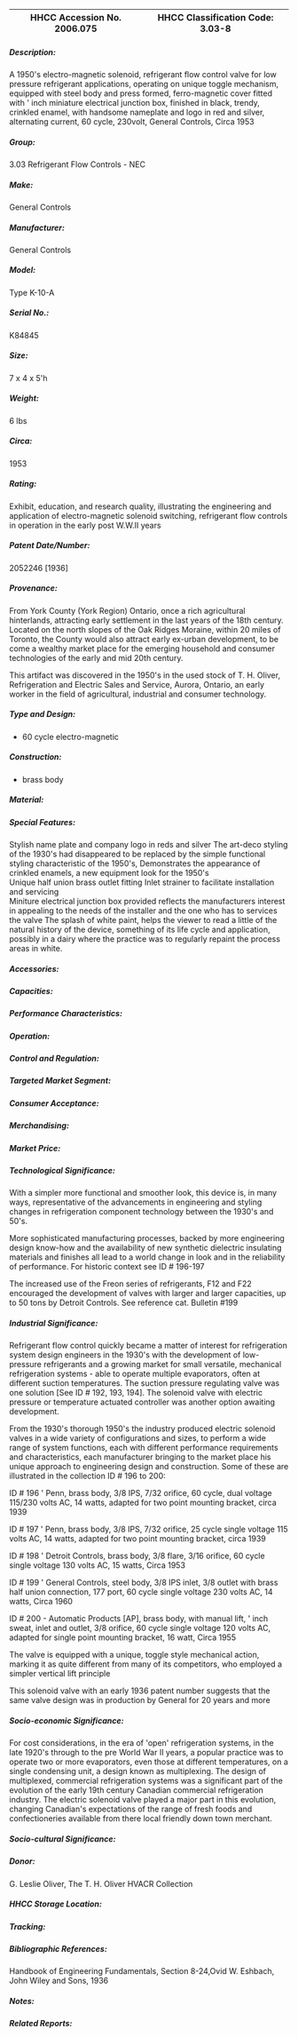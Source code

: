 | **HHCC Accession No. 2006.075** |**HHCC Classification Code:  3.03-8**|
| ----------- | ----------- |
##### Description:
A 1950's electro-magnetic solenoid, refrigerant flow control valve for low pressure refrigerant applications, operating on unique toggle mechanism, equipped with steel body and press formed, ferro-magnetic cover fitted with ' inch miniature electrical junction box, finished in black, trendy, crinkled enamel, with handsome nameplate and logo in red and silver, alternating current, 60 cycle, 230volt, General Controls, Circa 1953
##### Group:
3.03 Refrigerant Flow Controls - NEC

##### Make:
General Controls

##### Manufacturer:
General Controls

##### Model:
Type K-10-A

##### Serial No.:
K84845

##### Size:
7 x 4 x 5'h

##### Weight:
6 lbs

##### Circa:
1953

##### Rating:
Exhibit, education, and research quality, illustrating the engineering and application of electro-magnetic solenoid switching, refrigerant flow controls in operation in the early post W.W.II years

##### Patent Date/Number:
2052246 [1936]

##### Provenance:
From York County (York Region) Ontario, once a rich agricultural hinterlands, attracting early settlement in the last years of the 18th century. Located on the north slopes of the Oak Ridges Moraine, within 20 miles of Toronto, the County would also attract early ex-urban development, to be come a wealthy market place for the emerging household and consumer technologies of the early and mid 20th century. 

This artifact was discovered in the 1950's in the used stock of T. H. Oliver, Refrigeration and Electric Sales and Service, Aurora, Ontario, an early worker in the field of agricultural, industrial and consumer technology.

##### Type and Design:
-  60 cycle electro-magnetic

##### Construction:
- brass body

##### Material:


##### Special Features:
Stylish name plate and company logo in reds and silver 
The art-deco styling of the 1930's had disappeared to be replaced by the simple functional styling characteristic of the 1950's, 
Demonstrates the appearance of crinkled enamels, a new equipment look for the 1950's   
Unique half union brass outlet fitting Inlet strainer to facilitate installation and servicing  
Miniture electrical junction box provided reflects the manufacturers interest in appealing to the needs of the installer and the one who has to services the valve
The splash of white paint, helps the viewer to read a little of the natural history of the device, something of its life cycle and application, possibly in a dairy where the practice was to regularly repaint the process areas in white.

##### Accessories:


##### Capacities:


##### Performance Characteristics:


##### Operation:


##### Control and Regulation:


##### Targeted Market Segment:


##### Consumer Acceptance:


##### Merchandising:


##### Market Price:


##### Technological Significance:
With a simpler more functional and smoother look, this device is, in many ways, representative of the advancements in engineering and styling changes in refrigeration component technology between the 1930's and 50's. 

More sophisticated manufacturing processes, backed by more engineering design know-how and the availability of new synthetic dielectric insulating materials and finishes all lead to a world change in look and in the reliability of performance. For historic context see ID # 196-197

The increased use of the Freon series of refrigerants, F12 and F22 encouraged the development of valves with larger and larger capacities, up to 50 tons by Detroit Controls. See reference cat. Bulletin #199

##### Industrial Significance:
Refrigerant flow control quickly became a matter of interest for refrigeration system design engineers in the 1930's with the development of low-pressure refrigerants and a growing market for small versatile, mechanical refrigeration systems - able to operate multiple evaporators, often at different suction temperatures. The suction pressure regulating valve was one solution [See ID # 192, 193, 194]. The solenoid valve with electric pressure or temperature actuated controller was another option awaiting development.

From the 1930's thorough 1950's the industry produced electric solenoid valves in a wide variety of configurations and sizes, to perform a wide range of system functions, each with different performance requirements and characteristics, each manufacturer bringing to the market place his unique approach to engineering design and construction. Some of these are illustrated in the collection ID # 196 to 200:

ID # 196 ' Penn, brass body, 3/8 IPS, 7/32 orifice, 60 cycle, dual voltage 115/230 volts AC, 14 watts, adapted for two point mounting bracket, circa 1939

ID # 197 ' Penn, brass body, 3/8 IPS, 7/32 orifice, 25 cycle single voltage 115 volts AC, 14 watts, adapted for two point mounting bracket, circa 1939

ID # 198 ' Detroit Controls, brass body, 3/8 flare, 3/16 orifice, 60 cycle single voltage 130 volts AC, 15 watts, Circa 1953

ID # 199 ' General Controls, steel body, 3/8 IPS inlet, 3/8 outlet with brass half union  connection, 177 port, 60 cycle single voltage 230 volts AC, 14 watts, Circa 1960 

ID # 200 - Automatic Products [AP], brass body, with manual lift, ' inch sweat, inlet and outlet, 3/8 orifice, 60  cycle single voltage 120 volts AC, adapted for single point mounting bracket, 16 watt, Circa 1955  

The valve is equipped with a unique, toggle style mechanical action, marking it as quite different from many of its competitors, who employed a simpler vertical lift principle  

This solenoid valve with an early 1936 patent number suggests that the same valve design was in production by General for 20 years and more

##### Socio-economic Significance:
For cost considerations, in the era of 'open' refrigeration systems, in the late 1920's through to the pre World War II years, a popular practice was to operate two or more evaporators, even those at different temperatures, on a single condensing unit, a design known as multiplexing. 
The design of multiplexed, commercial refrigeration systems was a significant part of the evolution of the early 19th century Canadian commercial refrigeration industry. The electric solenoid valve played a major part in this evolution, changing Canadian's expectations of the range of fresh foods and confectioneries available from there local friendly down town merchant.

##### Socio-cultural Significance:


##### Donor:
G. Leslie Oliver, The T. H. Oliver HVACR Collection

##### HHCC Storage Location:


##### Tracking:


##### Bibliographic References:
Handbook of Engineering Fundamentals, Section 8-24,Ovid W. Eshbach, John Wiley and Sons, 1936

##### Notes:


##### Related Reports:

